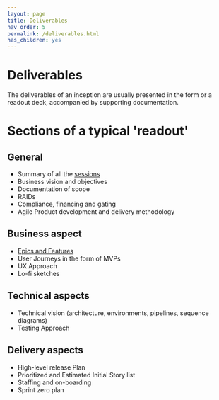 ```yaml
---
layout: page
title: Deliverables
nav_order: 5
permalink: /deliverables.html
has_children: yes
---
```


# Deliverables

The deliverables of an inception are usually presented in the form or a readout deck, accompanied by supporting documentation.

# Sections of a typical 'readout'

## General

- Summary of all the [sessions](/desired-outcomes)
- Business vision and objectives
- Documentation of scope
- RAIDs
- Compliance, financing and gating
- Agile Product development and delivery methodology
  
## Business aspect

- [Epics and Features](/features.html)
- User Journeys in the form of MVPs
- UX Approach
- Lo-fi sketches
  
## Technical aspects

- Technical vision (architecture, environments, pipelines, sequence diagrams)
- Testing Approach

## Delivery aspects

- High-level release Plan
- Prioritized and Estimated Initial Story list
- Staffing and on-boarding
- Sprint zero plan
